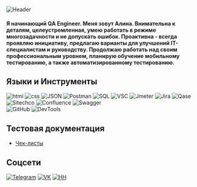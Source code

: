 ![Header](https://github.com/AlexandraXV/Alina-Kulikova/blob/main/assets/п2.png)

#### Я начинающий QA Engineer. Меня зовут Алина. Внимательна к деталям, целеустремленная, умею работать в режиме многозадачности и не допускать ошибок. Проактивна - всегда проявляю инициативу, предлагаю варианты для улучшений IT-специалистам и руководству. Продолжаю работать над своим профессиональным уровнем, планирую обучение мобильному тестированию, а также автоматизированному тестированию.

## Языки и Инструменты
![html](https://img.shields.io/badge/HTML-000000?style=for-the-badge&logo=html)
![css](https://img.shields.io/badge/CSS-000000?style=for-the-badge&logo=CSS)
![JSON](https://img.shields.io/badge/JSON-000000?style=for-the-badge&logo=JSON)
![Postman](https://img.shields.io/badge/Postman-000000?style=for-the-badge&logo=Postman)
![SQL](https://img.shields.io/badge/SQL-000000?style=for-the-badge&logo=PostgreSQL&logoColor=1E90FF)
![VSC](https://img.shields.io/badge/VSC-000000?style=for-the-badge&logo=VisualStudioCode&logoColor=0000FF)
![Jmeter](https://img.shields.io/badge/Jmeter-000000?style=for-the-badge&logo=ApacheJMeter)
![Jira](https://img.shields.io/badge/Jira-000000?style=for-the-badge&logo=Jira&logoColor=0000FF)
![Qase](https://img.shields.io/badge/Qase-000000?style=for-the-badge&logo=Qase)
![Sitechco](https://img.shields.io/badge/Sitechco-000000?style=for-the-badge&logo=Sitechco)
![Confluence](https://img.shields.io/badge/Confluence-000000?style=for-the-badge&logo=Confluence)
![Swagger](https://img.shields.io/badge/Swagger-000000?style=for-the-badge&logo=Swagger)        
![GitHub](https://img.shields.io/badge/GitHub-000000?style=for-the-badge&logo=GitHub)
![DevTools](https://img.shields.io/badge/DevTools-000000?style=for-the-badge&logo=DevTools)

## Тестовая документация
- [Чек-листы](https://docs.google.com/document/d/1BM9ZsUBsefceIEd2utDBvGx5nzOTbl9Ey_iem05Z9wc/edit?usp=sharing)

## Соцсети
[![Telegram](https://img.shields.io/badge/Telegram-ccccff?style=for-the-badge&logo=Telegram)](https://t.me/alexandraxv)
[![VK](https://img.shields.io/badge/Vkontakte-ccccff?style=for-the-badge&logo=Vk&logoColor=0000FF)](https://vk.com/alexandraxv)
[![HH](https://img.shields.io/badge/headhunter-ccccff?style=for-the-badge&logo=HeadHunter)](https://spb.hh.ru/resume/d2344ff2ff071c57dc0039ed1f5464794c6e64)